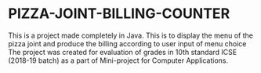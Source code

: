 # PIZZA-JOINT-BILLING-COUNTER
This is a project made completely in Java.
This is to display the menu of the pizza joint and produce the billing according to user input of menu choice 
The project was created for evaluation of grades in 10th standard ICSE (2018-19 batch) as a part of Mini-project for Computer Applications.
